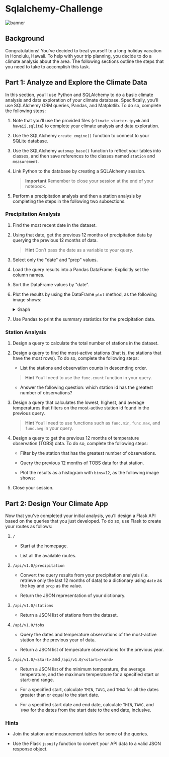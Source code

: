# Sqlalchemy-Challenge

![banner](https://user-images.githubusercontent.com/126301312/236589949-662637f5-eb68-40a2-b567-e8cdfeae7f08.png)

## Background 

Congratulations! You've decided to treat yourself to a long holiday vacation in Honolulu, Hawaii. To help with your trip planning, you decide to do a climate analysis about the area. The following sections outline the steps that you need to take to accomplish this task.

## Part 1: Analyze and Explore the Climate Data

In this section, you’ll use Python and SQLAlchemy to do a basic climate analysis and data exploration of your climate database. Specifically, you’ll use SQLAlchemy ORM queries, Pandas, and Matplotlib. To do so, complete the following steps:

1. Note that you’ll use the provided files (`climate_starter.ipynb` and `hawaii.sqlite`) to complete your climate analysis and data exploration.

2. Use the SQLAlchemy `create_engine()` function to connect to your SQLite database.

3. Use the SQLAlchemy `automap_base()` function to reflect your tables into classes, and then save references to the classes named `station` and `measurement`.

4. Link Python to the database by creating a SQLAlchemy session.

    > **Important** Remember to close your session at the end of your notebook.

5. Perform a precipitation analysis and then a station analysis by completing the steps in the following two subsections.

### Precipitation Analysis

1. Find the most recent date in the dataset.

2. Using that date, get the previous 12 months of precipitation data by querying the previous 12 months of data.

    > **Hint** Don’t pass the date as a variable to your query.

3. Select only the "date" and "prcp" values.

4. Load the query results into a Pandas DataFrame. Explicitly set the column names.

5. Sort the DataFrame values by "date".

6. Plot the results by using the DataFrame `plot` method, as the following image shows:

    <details>
    <summary>Graph</summary>
    
    </details>

7. Use Pandas to print the summary statistics for the precipitation data.

### Station Analysis

1. Design a query to calculate the total number of stations in the dataset.

2. Design a query to find the most-active stations (that is, the stations that have the most rows). To do so, complete the following steps:

    * List the stations and observation counts in descending order.

    > **Hint** You’ll need to use the `func.count` function in your query.

    * Answer the following question: which station id has the greatest number of observations?

3. Design a query that calculates the lowest, highest, and average temperatures that filters on the most-active station id found in the previous query.

    > **Hint** You’ll need to use functions such as `func.min`, `func.max`, and `func.avg` in your query.

4. Design a query to get the previous 12 months of temperature observation (TOBS) data. To do so, complete the following steps:

    * Filter by the station that has the greatest number of observations.

    * Query the previous 12 months of TOBS data for that station.

    * Plot the results as a histogram with `bins=12`, as the following image shows:

      

5. Close your session.

## Part 2: Design Your Climate App

Now that you’ve completed your initial analysis, you’ll design a Flask API based on the queries that you just developed. To do so, use Flask to create your routes as follows:

1. `/`

    * Start at the homepage.

    * List all the available routes.

2. `/api/v1.0/precipitation`

    * Convert the query results from your precipitation analysis (i.e. retrieve only the last 12 months of data) to a dictionary using `date` as the key and `prcp` as the value.

    * Return the JSON representation of your dictionary.

3. `/api/v1.0/stations`

    * Return a JSON list of stations from the dataset.

4. `/api/v1.0/tobs`

    * Query the dates and temperature observations of the most-active station for the previous year of data.

    * Return a JSON list of temperature observations for the previous year.

5. `/api/v1.0/<start>` and `/api/v1.0/<start>/<end>`

    * Return a JSON list of the minimum temperature, the average temperature, and the maximum temperature for a specified start or start-end range.

    * For a specified start, calculate `TMIN`, `TAVG`, and `TMAX` for all the dates greater than or equal to the start date.

    * For a specified start date and end date, calculate `TMIN`, `TAVG`, and `TMAX` for the dates from the start date to the end date, inclusive.

### Hints

* Join the station and measurement tables for some of the queries.

* Use the Flask `jsonify` function to convert your API data to a valid JSON response object.
